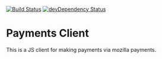 [![Build Status](https://travis-ci.org/mozilla/payments-client.svg)](https://travis-ci.org/mozilla/payments-client)
[![devDependency Status](https://david-dm.org/mozilla/payments-client/dev-status.svg)](https://david-dm.org/mozilla/payments-client#info=devDependencies)

# Payments Client

This is a JS client for making payments via mozilla payments.

